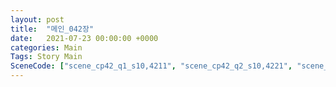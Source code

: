 ```yaml
---
layout: post
title:  "메인_042장"
date:   2021-07-23 00:00:00 +0000
categories: Main
Tags: Story Main
SceneCode: ["scene_cp42_q1_s10,4211", "scene_cp42_q2_s10,4221", "scene_cp42_q2_s20,4222", "scene_cp42_q3_s10,4231", "scene_cp42_q3_s20,4232", "scene_cp42_q4_s10,4241", "scene_cp42_q4_s20,4242", "scene_cp42_q4_s30,4243"]
---
```

